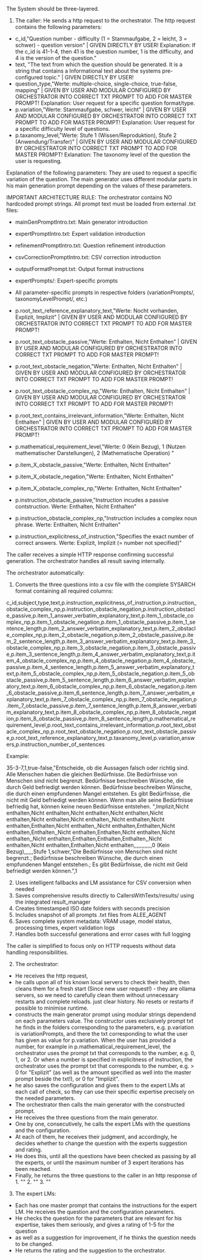 The System should be three-layered.

1. The caller: He sends a http request to the orchestrator.
The http request contains the following parameters:

- c_id,"Question number - difficulty (1 = Stammaufgabe, 2 = leicht, 3 = schwer) - question version" | GIVEN DIRECTLY BY USER!
Explanation: If the c_id is 41-1-4, then 41 is the question number, 1 is the difficulty, and 4 is the version of the question."
- text, "The text from which the question should be generated. It is a string that contains a Informational text about the systems pre-configured topic." | GIVEN DIRECTLY BY USER!
- question_type,"Werte: multiple-choice, single-choice, true-false, mapping" | GIVEN BY USER AND MODULAR CONFIGURED BY ORCHESTRATOR INTO CORRECT TXT PROMPT TO ADD FOR MASTER PROMPT!
Explanation: User request for a specific question format/type.
- p.variation,"Werte: Stammaufgabe, schwer, leicht" | GIVEN BY USER AND MODULAR CONFIGURED BY ORCHESTRATOR INTO CORRECT TXT PROMPT TO ADD FOR MASTER PROMPT!
Explanation: User request for a specific difficulty level of questions.
- p.taxanomy_level,"Werte: Stufe 1 (Wissen/Reproduktion), Stufe 2 (Anwendung/Transfer)" | GIVEN BY USER AND MODULAR CONFIGURED BY ORCHESTRATOR INTO CORRECT TXT PROMPT TO ADD FOR MASTER PROMPT!
Exlanation: The taxonomy level of the question the user is requesting.

Explanation of the following parameters: They are used to request a specific variation of the question. The main generator uses different modular parts in his main generation prompt depending on the values of these parameters.

IMPORTANT ARCHITECTURE RULE: The orchestrator contains NO hardcoded prompt strings. All prompt text must be loaded from external .txt files:
- mainGenPromptIntro.txt: Main generator introduction
- expertPromptIntro.txt: Expert validation introduction  
- refinementPromptIntro.txt: Question refinement introduction
- csvCorrectionPromptIntro.txt: CSV correction introduction
- outputFormatPrompt.txt: Output format instructions
- expertPrompts/: Expert-specific prompts
- All parameter-specific prompts in respective folders (variationPrompts/, taxonomyLevelPrompt/, etc.)

- p.root_text_reference_explanatory_text,"Werte: Nocht vorhanden, Explizit, Implizit" | GIVEN BY USER AND MODULAR CONFIGURED BY ORCHESTRATOR INTO CORRECT TXT PROMPT TO ADD FOR MASTER PROMPT!
- p.root_text_obstacle_passive,"Werte: Enthalten, Nicht Enthalten" | GIVEN BY USER AND MODULAR CONFIGURED BY ORCHESTRATOR INTO CORRECT TXT PROMPT TO ADD FOR MASTER PROMPT!
- p.root_text_obstacle_negation,"Werte: Enthalten, Nicht Enthalten" | GIVEN BY USER AND MODULAR CONFIGURED BY ORCHESTRATOR INTO CORRECT TXT PROMPT TO ADD FOR MASTER PROMPT!
- p.root_text_obstacle_complex_np,"Werte: Enthalten, Nicht Enthalten" | GIVEN BY USER AND MODULAR CONFIGURED BY ORCHESTRATOR INTO CORRECT TXT PROMPT TO ADD FOR MASTER PROMPT!
- p.root_text_contains_irrelevant_information,"Werte: Enthalten, Nicht Enthalten" | GIVEN BY USER AND MODULAR CONFIGURED BY ORCHESTRATOR INTO CORRECT TXT PROMPT TO ADD FOR MASTER PROMPT!
- p.mathematical_requirement_level,"Werte: 0 (Kein Bezug), 1 (Nutzen mathematischer Darstellungen), 2 (Mathematische Operation) "
- p.item_X_obstacle_passive,"Werte: Enthalten, Nicht Enthalten"
- p.item_X_obstacle_negation,"Werte: Enthalten, Nicht Enthalten"
- p.item_X_obstacle_complex_np,"Werte: Enthalten, Nicht Enthalten"
- p.instruction_obstacle_passive,"Instruction incudes a passive contstruction. Werte: Enthalten, Nicht Enthalten"
- p.instruction_obstacle_complex_np,"Instruction includes a complex noun phrase. Werte: Enthalten, Nicht Enthalten"
- p.instruction_explicitness_of_instruction,"Specifies the exact number of correct answers. Werte: Explizit, Implizit (= number not specified)"

The caller receives a simple HTTP response confirming successful generation. The orchestrator handles all result saving internally.

The orchestrator automatically:
1. Converts the three questions into a csv file with the complete SYSARCH format containing all required columns:

c_id,subject,type,text,p.instruction_explicitness_of_instruction,p.instruction_obstacle_complex_np,p.instruction_obstacle_negation,p.instruction_obstacle_passive,p.item_1_answer_verbatim_explanatory_text,p.item_1_obstacle_complex_np,p.item_1_obstacle_negation,p.item_1_obstacle_passive,p.item_1_sentence_length,p.item_2_answer_verbatim_explanatory_text,p.item_2_obstacle_complex_np,p.item_2_obstacle_negation,p.item_2_obstacle_passive,p.item_2_sentence_length,p.item_3_answer_verbatim_explanatory_text,p.item_3_obstacle_complex_np,p.item_3_obstacle_negation,p.item_3_obstacle_passive,p.item_3_sentence_length,p.item_4_answer_verbatim_explanatory_text,p.item_4_obstacle_complex_np,p.item_4_obstacle_negation,p.item_4_obstacle_passive,p.item_4_sentence_length,p.item_5_answer_verbatim_explanatory_text,p.item_5_obstacle_complex_np,p.item_5_obstacle_negation,p.item_5_obstacle_passive,p.item_5_sentence_length,p.item_6_answer_verbatim_explanatory_text,p.item_6_obstacle_complex_np,p.item_6_obstacle_negation,p.item_6_obstacle_passive,p.item_6_sentence_length,p.item_7_answer_verbatim_explanatory_text,p.item_7_obstacle_complex_np,p.item_7_obstacle_negation,p.item_7_obstacle_passive,p.item_7_sentence_length,p.item_8_answer_verbatim_explanatory_text,p.item_8_obstacle_complex_np,p.item_8_obstacle_negation,p.item_8_obstacle_passive,p.item_8_sentence_length,p.mathematical_requirement_level,p.root_text_contains_irrelevant_information,p.root_text_obstacle_complex_np,p.root_text_obstacle_negation,p.root_text_obstacle_passive,p.root_text_reference_explanatory_text,p.taxanomy_level,p.variation,answers,p.instruction_number_of_sentences

Example: 

35-3-7,1,true-false,"Entscheide, ob die Aussagen falsch oder richtig sind. <true-false> Alle Menschen haben die gleichen Bedürfnisse. <true-false> Die Bedürfnisse von Menschen sind nicht begrenzt. <true-false> Bedürfnisse beschreiben Wünsche, die durch Geld befriedigt werden können. <true-false> Bedürfnisse beschreiben Wünsche, die durch einen empfundenen Mangel entstehen. <true-false> Es gibt Bedürfnisse, die nicht mit Geld befriedigt werden können. <true-false> Wenn man alle seine Bedürfnisse befriedig hat, können keine neuen Bedürfnisse entstehen. ",Implizit,Nicht enthalten,Nicht enthalten,Nicht enthalten,Nicht enthalten,Nicht enthalten,Nicht enthalten,Nicht enthalten,,Nicht enthalten,Nicht enthalten,Enthalten,Nicht enthalten,,Nicht enthalten,Enthalten,Nicht enthalten,Enthalten,,Nicht enthalten,Enthalten,Nicht enthalten,Nicht enthalten,,Nicht enthalten,Enthalten,Enthalten,Enthalten,,Nicht enthalten,Nicht enthalten,Enthalten,Nicht enthalten,,,,,,,,,,,,0 (Kein Bezug),,,,,,Stufe 1,schwer,"Die Bedürfnisse von Menschen sind nicht begrenzt.; Bedürfnisse beschreiben Wünsche, die durch einen empfundenen Mangel entstehen.; Es gibt Bedürfnisse, die nicht mit Geld befriedigt werden können.",1

2. Uses intelligent fallbacks and LM assistance for CSV conversion when needed
3. Saves comprehensive results directly to CallersWithTexts/results/ using the integrated result_manager
4. Creates timestamped ISO date folders with seconds precision
5. Includes snapshot of all prompts .txt files from ALEE_AGENT
6. Saves complete system metadata: VRAM usage, model status, processing times, expert validation logs
7. Handles both successful generations and error cases with full logging

The caller is simplified to focus only on HTTP requests without data handling responsibilities.

2. The orchestrator: 
- He receives the http request,
- he calls upon all of his known local servers to check their health, then cleans them for a fresh start (Since new user request!) - they are ollama servers, so we need to carefully clean them without unnecessary restarts and complete reloads. just clear history. No resets or restarts if possible to minimise runtime. 
- constructs the main generator prompt using modular strings dependend on each parameters value. 
The constructor uses exclusively prompt txt he finds in the folders corresponding to the parameters, e.g. p.variation is variationPrompts, 
and there the txt corresponding to what the user has given as value for p.variation.
When the user has provided a number, for example in p.mathematical_requirement_level, the orchestrator uses the prompt txt that corresponds to the number, e.g. 0, 1, or 2.
Or when a number is specified in explicitness of instruction, the orchestrator uses the prompt txt that corresponds to the number, e.g. > 0 for "Explizit" (as well as the amount specified as well into the master prompt beside the txt!), or 0 for "Implizit".
- he also saves the configuration and gives them to the expert LMs at each call of check, so they can use their specific expertise precisely on the needed parameters. 
- The orchestrator then calls the main generator with the constructed prompt.
- He receives the three questions from the main generator.
- One by one, consecutively, he calls the expert LMs with the questions and the configuration.
- At each of them, he receives their judgment, and accordingly, he decides whether to change the question with the experts suggestion and rating. 
- He does this, until all the questions have been checked as passing by all the experts, or until the maximum number of 3 expert iterations has been reached.
- Finally, he returns the three questions to the caller in an http response of 1. "" 2. "" 3. ""

3. The expert LMs:
- Each has one master prompt that contains the instructions for the expert LM. He receives the question and the configuration parameters.
- He checks the question for the parameters that are relevant for his expertise, takes them seriously, and gives a rating of 1-5 for the question
- as well as a suggestion for improvement, if he thinks the question needs to be changed.
- He returns the rating and the suggestion to the orchestrator.